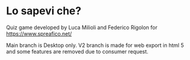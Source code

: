 # Lo sapevi che?
Quiz game developed by Luca Milioli and Federico Rigolon for https://www.spreafico.net/

Main branch is Desktop only. 
V2 branch is made for web export in html 5 and some features are removed due to consumer request.
